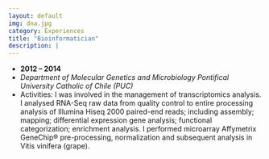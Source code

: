 ```yaml
---
layout: default
img: dna.jpg
category: Experiences
title: "Bioinformatician"
description: |
---
```


* __2012 – 2014__
* *Department of Molecular Genetics and Microbiology
Pontifical University Catholic of Chile (PUC)*
* Activities: I was involved in the management of transcriptomics analysis. I analysed RNA-Seq raw data from quality control to entire processing analysis of Illumina Hiseq 2000 paired-end reads; including assembly; mapping; differential expression gene analysis; functional categorization; enrichment analysis. I performed microarray Affymetrix GeneChip® pre-processing, normalization and subsequent analysis in Vitis vinifera (grape).
